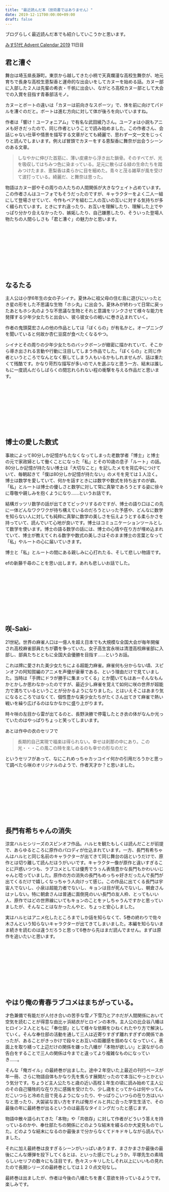 ```yaml
---
title: "最近読んだ本（技術書ではありません）"
date: 2019-12-11T00:00:00+09:00
draft: false
---
```


ブログらしく最近読んだ本でも紹介していこうかと思います。

[みす51代 Advent Calendar 2019](https://adventar.org/calendars/3868) 11日目

<!--more-->

## 君と漕ぐ
舞台は埼玉県長瀞町。東京から越してきた小柄で天真爛漫な高校生舞奈が、地元育ちで長身な高校生恵梨香と運命的な出会いをしてカヌーを始める話。カヌー部に入部した２人は先輩の希衣・千帆に出会い、ながとろ高校カヌー部として大会での入賞を目指す青春部活モノ。

カヌーとボートの違いは「カヌーは前向きなスポーツ」で、体を前に向けてパドルを漕ぐのだと。ボートは進む方向に対して体が後ろを向いていますね。

作者は「響け！ユーフォニアム」で有名な武田綾乃さん。ユーフォは小説もアニメも好きだったので、同じ作者ということで読み始めました。この作者さん、会話じゃない仕草や情景を描写する文章がとても綺麗で、思わず一文一文をじっくりと読んでしまいます。例えば冒頭でカヌーをする恵梨香に舞奈が出会うシーンのある文章。
> しなやかに伸びた首筋に、薄い皮膚から浮き出た鎖骨。そのすべてが、光を吸収してはちみつ色に染まっている。足元に散らばる緑の生命たちを踏みつけたまま、恵梨香は柔らかに目を細めた。青々と茂る雑草が風を受けて波打っている。綺麗だ、と舞奈は思った。

物語はカヌー部やその周りの人たちの人間関係が大きなウェイト占めています。この作者さんはユーフォでもそうだったのですが、キャラクターをよく二人一組にして登場させていて、今作もペアを組む二人の互いの互いに対する気持ちが多く綴られています。ときにすれ違ったり、お互いを理解したり、理解した上でやっぱり分かり合えなかったり、嫉妬したり、自己嫌悪したり、そういった登場人物たちの人間らしさも「君と漕ぐ」の魅力かと思います。

<div class="iframely-embed"><div class="iframely-responsive" style="height: 140px; padding-bottom: 0;"><a href="https://www.amazon.co.jp/%25E5%2590%259B%25E3%2581%25A8%25E6%25BC%2595%25E3%2581%2590-%25E3%2581%25AA%25E3%2581%258C%25E3%2581%25A8%25E3%2582%258D%25E9%25AB%2598%25E6%25A0%25A1%25E3%2582%25AB%25E3%2583%258C%25E3%2583%25BC%25E9%2583%25A8-%25E6%2596%25B0%25E6%25BD%25AE%25E6%2596%2587%25E5%25BA%25AB-%25E6%25AD%25A6%25E7%2594%25B0-%25E7%25B6%25BE%25E4%25B9%2583/dp/4101801479" data-iframely-url="//cdn.iframe.ly/E7fRvdD?iframe=card-small"></a></div></div><script async src="//cdn.iframe.ly/embed.js" charset="utf-8"></script>

## なるたる
主人公は小学6年生の女の子シイナ。夏休みに祖父母の住む島に遊びにいったとき星の形をした不思議な生物「ホシ丸」に出会う。夏休みが終わって日常に戻ったあともホシ丸のような不思議な生物とそれと意識をリンクさせて様々な能力を発揮する少年少女たちと出会い、彼ら彼女らの戦いに巻き込まれていく。

作者の鬼頭莫宏さんの他の作品としては「ぼくらの」が有名かと。オープニングを聞いていると何故か杏仁豆腐が食べたくなるやつ。

シイナとその周りの少年少女たちのバックボーンが緻密に描かれていて、そこから導き出される言動や行動に注目してしまう作品でした。「ぼくらの」と同じ作者というところでなんとなく察してしまう人もいるかもしれませんが、話は重たくて残酷です。かなり苛烈な描写が多いので人を選ぶなと思う一方、結末は誰しもに一度読んだらしばらくの間忘れられない程の衝撃を与える作品だと思います。
<div class="iframely-embed"><div class="iframely-responsive" style="height: 140px; padding-bottom: 0;"><a href="https://www.amazon.co.jp/%25E6%2596%25B0%25E8%25A3%2585%25E7%2589%2588-%25E3%2581%25AA%25E3%2582%258B%25E3%2581%259F%25E3%2582%258B-KC%25E3%2583%2587%25E3%2583%25A9%25E3%2583%2583%25E3%2582%25AF%25E3%2582%25B9-%25E9%25AC%25BC%25E9%25A0%25AD-%25E8%258E%25AB%25E5%25AE%258F/dp/4063932230" data-iframely-url="//cdn.iframe.ly/iU6tvU9?iframe=card-small"></a></div></div><script async src="//cdn.iframe.ly/embed.js" charset="utf-8"></script>

## 博士の愛した数式
事故によって80分しか記憶がもたなくなってしまった老数学者「博士」と博士の元で家政婦として働くことになった「私」とその10歳の息子「ルート」の話。80分しか記憶が持たない博士は「大切なこと」を記したメモを背広中につけていて、毎朝起きて「僕は80分しか記憶が持たない」のメモを見ては１人泣く。博士は数学を愛していて、何かを話すときには数字や数式を持ち出すのが癖。「私」とルートは博士の優しさと数学に対して常に真摯であろうとする姿に徐々に尊敬や親しみを抱くようになり......というお話です。

結構ガッツリ数学の話が出てきてビックリするのですが、博士の語り口はこの先に一体どんなワクワクが待ち構えているのだろうといった予感や、どんなに数学を知らない人に対しても純粋に真摯に数学の美しさを伝えようとする柔らかさを持っていて、読んでいて心地が良いです。博士はコミュニケーションツールとして数学を使います。博士の語る数学の話には、博士の心情や在り方が埋め込まれていて、博士が教えてくれる数字や数式の美しさはそのまま博士の言葉となって「私」やルートの心に届いていきます。

博士と「私」とルートの間にある親しみに心打れたる、そして悲しい物語です。

efの新藤千尋のことを思い出します。あれも悲しいお話でした。

<div class="iframely-embed"><div class="iframely-responsive" style="height: 140px; padding-bottom: 0;"><a href="https://www.amazon.co.jp/%25E5%258D%259A%25E5%25A3%25AB%25E3%2581%25AE%25E6%2584%259B%25E3%2581%2597%25E3%2581%259F%25E6%2595%25B0%25E5%25BC%258F-%25E6%2596%25B0%25E6%25BD%25AE%25E6%2596%2587%25E5%25BA%25AB-%25E5%25B0%258F%25E5%25B7%259D-%25E6%25B4%258B%25E5%25AD%2590/dp/4101215235" data-iframely-url="//cdn.iframe.ly/BL7Y4Jb?iframe=card-small"></a></div></div><script async src="//cdn.iframe.ly/embed.js" charset="utf-8"></script>

## 咲-Saki-
21世紀。世界の麻雀人口は一億人を超え日本でも大規模な全国大会が毎年開催され高校麻雀部員たちが覇を争っていた。女子高生宮永咲は清澄高校麻雀部に入部し、部員たちとともに全国大会優勝を目指す......というお話。

これは牌に愛された美少女たちによる超能力麻雀。麻雀何も分からない頃、スピンオフの阿知賀編のアニメを声優が豪華である、という理由だけで見ていました。当時は「手牌にドラが勝手に集まってくる」とか聞いてもはあーそんなもんかとかしか思わなかったのですが、最近少し麻雀を覚えて如何に咲の世界が超能力で満ちているということが分かるようになりました。とはいえそこはあまり気になるところではなくて、個性豊かな美少女たちがたくさん出てきて麻雀で熱い戦いを繰り広げるのはなかなかに盛り上がります。

時々咲の左目から雷が出てるのと、長野決勝で停電したとき衣の体がなんか光っていたのはやっぱりちょっと笑ってしまいます。

あとは作中の衣のセリフで
> 長期的自己実現で福楽は得られない。幸せは刹那の中にあり。この光・・・この風この時を楽しめるのも幸せの形なのだと

というセリフがあって、なにこれめっちゃカッコイイ何かの引用だろうかと思って調べたら咲のオリジナルのようで、作者天才か？と思いました。

<div class="iframely-embed"><div class="iframely-responsive" style="height: 140px; padding-bottom: 0;"><a href="https://www.amazon.co.jp/%25E5%2592%25B2-Saki-1-%25E3%2583%25A4%25E3%2583%25B3%25E3%2582%25B0%25E3%2582%25AC%25E3%2583%25B3%25E3%2582%25AC%25E3%2583%25B3%25E3%2582%25B3%25E3%2583%259F%25E3%2583%2583%25E3%2582%25AF%25E3%2582%25B9-%25E5%25B0%258F%25E6%259E%2597/dp/4757517823" data-iframely-url="//cdn.iframe.ly/n8UzoDC?iframe=card-small"></a></div></div><script async src="//cdn.iframe.ly/embed.js" charset="utf-8"></script>

## 長門有希ちゃんの消失
涼宮ハルヒシリーズのスピンオフ作品。ハルヒを観たもしくは読んだことが前提で、あらゆるところに原作のパロディが仕込まれています。一方、長門有希ちゃんはハルヒと同じ名前のキャラクターが出てきて同じ舞台の話というだけで、原作とは切り離して読んだほうがいいです。キャラクター像が原作と違いすぎることに戸惑いつつも、ラブコメとしては優秀でうぅん表情豊かな長門もかわいいじゃんと唸っていました。原作の方の消失の長門もめっちゃ好きだったんで長門が出てくるだけで嬉しくなっちゃう人向けって感じ。この作品に出てくる長門は宇宙人でないし、小泉は超能力者でないし、キョンは目が死んでないし、朝倉さんはァしない。特に朝倉さんは普通に面倒見のいい長門の友人枠、とってもいい人、原作ではどの世界線にいてもキョンのことをァしちゃうんですかと思っていましたが、そんなことはなかったんやと、ちょっと安心しました。

実はハルヒはアニメ化したところまでしか話を知らなくて、5巻の終わりで佐々木さんという知らないキャラクターが出てきてしまいました。本編を知らないまま続きを読むのは違うだろうと思って6巻から先はまだ読んでません。まずは原作を追いたいと思います。

<div class="iframely-embed"><div class="iframely-responsive" style="height: 140px; padding-bottom: 0;"><a href="https://www.amazon.co.jp/%25E9%2595%25B7%25E9%2596%2580%25E6%259C%2589%25E5%25B8%258C%25E3%2581%25A1%25E3%2582%2583%25E3%2582%2593%25E3%2581%25AE%25E6%25B6%2588%25E5%25A4%25B1-1-%25E8%25A7%2592%25E5%25B7%259D%25E3%2582%25B3%25E3%2583%259F%25E3%2583%2583%25E3%2582%25AF%25E3%2582%25B9%25E3%2583%25BB%25E3%2582%25A8%25E3%2583%25BC%25E3%2582%25B9-203-5-%25E3%2581%25B7%25E3%2582%2588/dp/4047154059" data-iframely-url="//cdn.iframe.ly/NlMPwVJ?iframe=card-small"></a></div></div><script async src="//cdn.iframe.ly/embed.js" charset="utf-8"></script>

## やはり俺の青春ラブコメはまちがっている。
才色兼備で有能だが人付き合いの苦手な雪ノ下雪乃とアホだが人間関係において空気を読むことが得意な由比ヶ浜結衣がヒロインの本作。主人公の比企谷八幡はヒロイン２人とともに「奉仕部」として様々な依頼をひねくれたやり方で解決していく。そんな奉仕部の活動を通して三人は近寄りすぎず離れすぎずの関係であったが、あることがきっかけで段々とお互いの距離感を掴めなくなっていく。表面上を取り繕って上辺だけの関係を嫌った八幡が「本物が欲しい」と涙ながらの告白をすることで三人の関係は今までと違ってより複雑なものになっていき......。

そんな「俺ガイル」の最終巻が出ました。途中２年空いた上最近の刊行ペースが年一冊、さらに物語自体もかなり先を焦らす展開だったので本当にやっとかという気分です。ちょうど主人公たちと歳の近い高校１年生の頃に読み始めて主人公のその自己犠牲的な在り方に感銘を受けたり、少し歳をとってからは何やってんだこいつらと冷めた目で見るようになったり、やっぱりこいつらの在り方はいいなと思ったり、大袈裟な言い方をすれば俺ガイルと共に合った学生生活で、その最後の年に最終巻が出るというのは最高なタイミングだったと感じます。

物語中散々語られてきた「本物」や「共依存」に対して作者がどういう答えを持っているのかや、奉仕部たちの関係にどのような結末を綴るのか大変見ものでした。どのような結末になるのか最後まで分からなくてドキドキしながら読んでいました。

それに加え最終巻は良すぎるシーンがいっぱいあります、まさかまさか最後の最後にこんな爆弾を投下してくるとは、といった感じでしょうか。平塚先生の素晴らしいセリフの数々にも注目です。色々スッキリしたしそれ以上にいいもの見れたので長期シリーズの最終巻としては１２０点文句なし。

最終巻は出ましたが、作者は今後の八幡たちを書く意欲を持っているようです。楽しみです。

<div class="iframely-embed"><div class="iframely-responsive" style="height: 140px; padding-bottom: 0;"><a href="https://www.amazon.co.jp/%25E3%2582%2584%25E3%2581%25AF%25E3%2582%258A%25E4%25BF%25BA%25E3%2581%25AE%25E9%259D%2592%25E6%2598%25A5%25E3%2583%25A9%25E3%2583%2596%25E3%2582%25B3%25E3%2583%25A1%25E3%2581%25AF%25E3%2581%25BE%25E3%2581%25A1%25E3%2581%258C%25E3%2581%25A3%25E3%2581%25A6%25E3%2581%2584%25E3%2582%258B%25E3%2580%2582-14-%25E3%2582%25AC%25E3%2582%25AC%25E3%2582%25AC%25E6%2596%2587%25E5%25BA%25AB-%25E6%25B8%25A1-%25E8%2588%25AA/dp/4094517812" data-iframely-url="//cdn.iframe.ly/ZZXET5E?iframe=card-small"></a></div></div><script async src="//cdn.iframe.ly/embed.js" charset="utf-8"></script>

## 僕のヒーローアカデミア
世界の多くの人間が「個性」と呼ばれる超能力を持つ中、主人公「緑谷出久」は何の能力も持たない「無個性」として生まれてきた。出久は幼い頃から個性を悪用する敵「ヴィラン」を個性を発揮して取り締まる「ヒーロー」にあこがれていた。無個性である出久にヒーローを目指すことは無謀であったが、ある事件を通してヒーロー「オールマイト」にヒーローのとしての素質を見出された。オールマイトの個性は特別で、他人に個性を譲渡することができ、オールマイトの個性を受け継いで個性持ちとなった出久はヒーローを目指す学生が集まるヒーロー養成校「雄英学園」に通うようになる。学園や学園外での様々な事件を通して出久やその周りの個性豊かなキャラクターたちの成長を描いています。

所謂少年漫画を読んだのは結構久しぶりであったような気がします。小学生時代はNARUTOにドハマりしていたのですが、その頃の熱い気持ちを思い出しました。そしてこの作者さん、素人目に見てもめちゃくちゃ絵がうまい。そんなことを言うと失礼かもしれませんが、絵を見るだけでも読む価値があると思います。

好きなキャラクターは轟焦凍です。ああいう寡黙だけど心の中には熱い思いがあるやつってめっちゃカッコイイと思います。そして何より強い。あとは麗日お茶子、明るく努力家で負けん気な性格で気持ちがいいやつなので好きです。作者も言っていたけど印象に残るいい名前だなあと思います。能力はちょっと目立たないけどね。

ストーリーはエリちゃんの出てくる話が好きでした。エリちゃんが個性を制御できるようになったら主人公無敵では？？？と思ったり。

<div class="iframely-embed"><div class="iframely-responsive" style="height: 140px; padding-bottom: 0;"><a href="https://www.amazon.co.jp/%25E5%2583%2595%25E3%2581%25AE%25E3%2583%2592%25E3%2583%25BC%25E3%2583%25AD%25E3%2583%25BC%25E3%2582%25A2%25E3%2582%25AB%25E3%2583%2587%25E3%2583%259F%25E3%2582%25A2-20-%25E3%2582%25B8%25E3%2583%25A3%25E3%2583%25B3%25E3%2583%2597%25E3%2582%25B3%25E3%2583%259F%25E3%2583%2583%25E3%2582%25AF%25E3%2582%25B9-%25E5%25A0%2580%25E8%25B6%258A-%25E8%2580%2595%25E5%25B9%25B3/dp/4088815661" data-iframely-url="//cdn.iframe.ly/xjFJ9Ox?iframe=card-small"></a></div></div><script async src="//cdn.iframe.ly/embed.js" charset="utf-8"></script>

## ソードアート・オンライン
舞台は2022年〜、近未来の話。ナーヴギアと呼ばれるマシンを使ってのバーチャル世界へのフルダイブ技術が確立した世界。主人公の桐ヶ谷和人（キリト）がバーチャル世界での事件に巻き込まれて、その事件を解決する過程でヒロインと出会ったり、敵と戦ったり、バーチャル世界と現実世界の違いについて考えたりする話です。SAOはマザーズロザリオ編が好きです。アニメ本当に良かった。

数年前にアリシゼーション編の途中まで読んでいて、それ以降しばらく追っていませんでした。アリシゼーション編に出てくるヒロインはアリスという剣士の女の子で、現実世界に体を持たない仮想世界の住人です。アリシゼーション編は今ちょうどアニメ化して放映中なんですが、アリスがカッコかわいくてエモいです（語彙力）。モチベーションが湧いてきたのでアリシゼーション編の最後まで読みました。結末はなかなかビックリすると思います。そうなってしまうか、と。ネタバレになってしまうのでなんともボカした言い方しか出来ないのですが、登場人物に感情移入した気持ちで見ると辛いが、読者としての傍観する立場からは面白かったと言える、といった感じでしょうか。

本は読み終わってしまいましたがアニメは未だ毎週ワクワクしながら観ています。はよキリト目覚めろ。

<div class="iframely-embed"><div class="iframely-responsive" style="height: 140px; padding-bottom: 0;"><a href="https://www.amazon.co.jp/%25E3%2582%25BD%25E3%2583%25BC%25E3%2583%2589%25E3%2582%25A2%25E3%2583%25BC%25E3%2583%2588%25E3%2583%25BB%25E3%2582%25AA%25E3%2583%25B3%25E3%2583%25A9%25E3%2582%25A4%25E3%2583%25B3-18-%25E3%2582%25A2%25E3%2583%25AA%25E3%2582%25B7%25E3%2582%25BC%25E3%2583%25BC%25E3%2582%25B7%25E3%2583%25A7%25E3%2583%25B3%25E3%2583%25BB%25E3%2583%25A9%25E3%2582%25B9%25E3%2583%2586%25E3%2582%25A3%25E3%2583%25B3%25E3%2582%25B0-%25E9%259B%25BB%25E6%2592%2583%25E6%2596%2587%25E5%25BA%25AB-%25E5%25B7%259D%25E5%258E%259F%25E7%25A4%25AB/dp/4048922505" data-iframely-url="//cdn.iframe.ly/8582FEb?iframe=card-small"></a></div></div><script async src="//cdn.iframe.ly/embed.js" charset="utf-8"></script>

## 終末なにしてますか? もう一度だけ、会えますか?
終末なにしてますか?忙しいですか?救ってもらっていいですか（通称：すかすか）の第２部。アニメを見ていた人なら知っていると思いますが、ティアット(緑)・コロン(桃)・ラキシュ(黄)・パニバル(紫)のチビっ子たちが成長した姿で出てきます。

舞台はレグル・エレと呼ばれる空中都市。地上が「ケモノ」によって滅ぼされて生き残ったものたちが「大賢者」の力によって浮かぶ空中都市で、時折地上からやってくるケモノに怯えながら生活していた。ヒロインの女の子たちはレプラカーンと呼ばれる種族で、レグル・エレで唯一ケモノに対抗できるダグ・ウェポンと呼ばれる武器を扱えることと、その生まれたちにより自分の命にあまり執着を持たないことから、ケモノに対する捨て身の兵器として扱われていた。そんなヒロインたちに周りの人たちが接することでヒロインたちに心に変化が生まれてきて、そこに切ない物語が生まれてきます。

はじめはアニメから入ったのですが、退廃した世界観や悲しいストーリーに強烈なカタルシスを感じました。登場人物たちの今後が気になって第二部に入ってからもずっと追っています。感動する話は何かと言われれば、CLANNADの次にはこのシリーズを上げると思います。アニメでもいいですし、原作なら第一部の第一巻〜第三巻(アニメ分相当)まででもいいので読んでほしいです。気に入っていただけたら続きの第二部も濃い内容となっているので是非読んでほしいです。

<div class="iframely-embed"><div class="iframely-responsive" style="height: 140px; padding-bottom: 0;"><a href="https://www.amazon.co.jp/%25E7%25B5%2582%25E6%259C%25AB%25E3%2581%25AA%25E3%2581%25AB%25E3%2581%2597%25E3%2581%25A6%25E3%2581%25BE%25E3%2581%2599%25E3%2581%258B-%25E3%2582%2582%25E3%2581%2586%25E4%25B8%2580%25E5%25BA%25A6%25E3%2581%25A0%25E3%2581%2591%25E3%2580%2581%25E4%25BC%259A%25E3%2581%2588%25E3%2581%25BE%25E3%2581%2599%25E3%2581%258B-08-%25E8%25A7%2592%25E5%25B7%259D%25E3%2582%25B9%25E3%2583%258B%25E3%2583%25BC%25E3%2582%25AB%25E3%2583%25BC%25E6%2596%2587%25E5%25BA%25AB-%25E6%259E%25AF%25E9%2587%258E/dp/4041075505" data-iframely-url="//cdn.iframe.ly/GpoHoJN?iframe=card-small"></a></div></div><script async src="//cdn.iframe.ly/embed.js" charset="utf-8"></script>

## 弱キャラ友崎くん
高校生友崎文也は「アタファミ」と呼ばれるゲームで『nanashi』というハンドルネームの日本一プレーヤーだったが、現実では自分の見た目や周りに関心を示さず人生のことを「クソゲー」と称していた。一方本作のヒロインの一人で、主人公のクラスメイト日南葵は「アタファミ」で日本２番でありながらも、現実でも誰から好かれて何でも出来る自他ともに認めるパーフェクトヒロインであった。あるとき日南は唯一アタファミで勝つことの出来ないnanashiのことを知ろうと会う約束を取り付けて、自分でさえ勝てない相手nanashiがクラスでも冴えない友崎であることを知る。人生もゲームも生まれ持ったキャラクターの能力によって決まる、「弱キャラ」に生まれてしまった自分では攻略することの出来ない人生は「クソゲー」であると称する友崎を、人生は計算と理論による努力で「強キャラ」変われる「神ゲー」だと信じていた日南は認めることが出来ない。お互いの信じるものを賭けて日南は友崎に人生攻略のレクチャーを始めることになる......。

作者の尾久ユウキさんはこれが作家デビュー作のようです。イラストレーターのフライは「色づく世界の明日から」のキャラデザをやっていて知りました。

最初の方はまだ主人公はオタクで陰キャだったので周りと噛み合わず、読んでいるこっちも辛くなってしまうのですが、日南から出される陰キャ脱却の課題をこなす中で、段々と明るくなって周りに認められていく様子は素直に気持ちが良いです。日南の言ってることは割と当たり前のことなのですが、オタクの人間にはまあハードルが高いんですよね。それをこなして成長する主人公を見ていると、凄く浅い言い方しか出来ないんですけど何だか自分も頑張ろうという気持ちになってきます。

話が進むと菊池さんというヒロインが出てきます。本を読んだり小説を書いたりすることが趣味の文学少女で、穏やかな性格である一方、人の性格や行動に対する鋭い視点を持っている女の子です。ヒロイン力はかなり高くて、ネタバレになってしまうのであまり言えないのですが、最新刊付近では色々とありました。続きが早く読みたいです。

物語のメインヒロインは日南のはずです。主人公と日南がこの先どうなっていくか、今後が気になる作品です。

正直読む人によって賛否両論な作品だと思いますが、個人的には弱キャラ友崎くんは結構推してます。今度アニメ化もしますしね。

<div class="iframely-embed"><div class="iframely-responsive" style="height: 140px; padding-bottom: 0;"><a href="https://www.amazon.co.jp/%25E5%25BC%25B1%25E3%2582%25AD%25E3%2583%25A3%25E3%2583%25A9%25E5%258F%258B%25E5%25B4%258E%25E3%2581%258F%25E3%2582%2593-Lv-8-%25E3%2582%25AC%25E3%2582%25AC%25E3%2582%25AC%25E6%2596%2587%25E5%25BA%25AB-%25E5%25B1%258B%25E4%25B9%2585-%25E3%2583%25A6%25E3%2582%25A6%25E3%2582%25AD/dp/4094518150" data-iframely-url="//cdn.iframe.ly/ZLsoF8c?iframe=card-small"></a></div></div><script async src="//cdn.iframe.ly/embed.js" charset="utf-8"></script>

## 安達としまむら
授業をサボった先で出会った不真面目女子高生安達としまむらの「ゆる〜い」(公式談)日常を描いた話。作者の入間人間は、最近だとやが君のスピンオフを書いてて有名。まだ１巻しか読んでいません。「ゆる〜い」というか「ゆり〜い」って感じで読んでるこっちもドキドキしてしまうような百合な描写がありました。

最初はしまむら視点で安達の掴みきれない行動に悩まされる様子が描かれていて、この本はしまむら視点で進んでしまむらが安達のことを知っていく話なのかなあと思いきや、途中から安達視点にも切り替わって、そこからは......(あとは読んでください)。

お互いの視点からお互いに対する印象とか気持ちとかが語られていて、なぜ一緒にいるのかということに対する考察がしっかりなされていたのが良かったです。そういうの好き。

サブキャラとして宇宙服を来た宇宙人を自称するヤシロというキャラクターが出てくるですが、なんだか電波女と青春男でも見たことがある気がします。そういや作者同じだったかと。こちらはアニメしか見ていないし、見たのが4,5年は昔なのでよく覚えていないのですが、何か世界観が繋がっているのでしょうか。あとカラオケで一緒に歌ったのはスピッツのロビンソンですかね。

続きも読みたいなと思います。

<div class="iframely-embed"><div class="iframely-responsive" style="height: 140px; padding-bottom: 0;"><a href="https://www.amazon.co.jp/%25E5%25AE%2589%25E9%2581%2594%25E3%2581%25A8%25E3%2581%2597%25E3%2581%25BE%25E3%2582%2580%25E3%2582%2589-%25E9%259B%25BB%25E6%2592%2583%25E6%2596%2587%25E5%25BA%25AB-%25E5%2585%25A5%25E9%2596%2593-%25E4%25BA%25BA%25E9%2596%2593/dp/4048914219" data-iframely-url="//cdn.iframe.ly/YrlSol0?iframe=card-small"></a></div></div><script async src="//cdn.iframe.ly/embed.js" charset="utf-8"></script>

## 余談
あまり関係のないことですが、アマゾンの商品リンクをいい感じにする機能、今までははてなブログがよしなにやってくれていたのですが、Hugoに乗り換えてからは使えなくなってしまいました。今は[iframely](https://iframely.com/)というサービスを使っていて、大変助かっています。